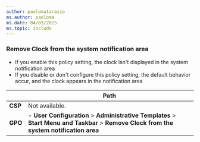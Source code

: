 ```yaml
---
author: paolomatarazzo
ms.author: paoloma
ms.date: 04/03/2025
ms.topic: include
---
```


### Remove Clock from the system notification area

- If you enable this policy setting, the clock isn't displayed in the system notification area
- If you disable or don't configure this policy setting, the default behavior accur, and the clock appears in the notification area

|  | Path |
|--|--|
| **CSP** | Not available. |
| **GPO** | - **User Configuration** > **Administrative Templates** > **Start Menu and Taskbar** > **Remove Clock from the system notification area**|
